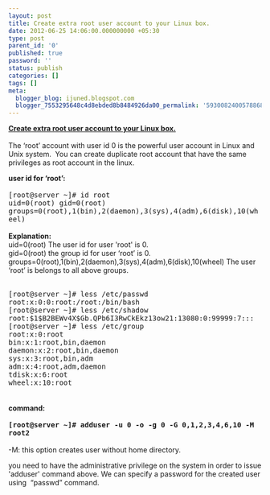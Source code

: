 ```yaml
---
layout: post
title: Create extra root user account to your Linux box.
date: 2012-06-25 14:06:00.000000000 +05:30
type: post
parent_id: '0'
published: true
password: ''
status: publish
categories: []
tags: []
meta:
  blogger_blog: ijuned.blogspot.com
  blogger_7553295648c4d8ebded8b8484926da00_permalink: '5930082400578868247'
---
```

<div dir="ltr" style="text-align:left;"><span style="text-decoration:underline;"><b>Create extra root user account to your Linux box.</b></span>
<div class="post" id="msg_615">  <br />The ‘root’ <span class="IL_AD" id="IL_AD5">account with<span class="IL_AD_ICON"></span></span> user id 0 is the powerful user account in Linux and Unix system.  You can create <span class="IL_AD" id="IL_AD11">duplicate<span class="IL_AD_ICON"></span></span> root account that have the same <span class="IL_AD" id="IL_AD3">privileges<span class="IL_AD_ICON"></span></span> as root account in the linux.</p>
<p><b>user id for ‘root’:</b> <br />  <br /><tt>[root@server ~]# id root <br />uid=0(root) gid=0(root) groups=0(root),1(bin),2(daemon),3(sys),4(adm),6(disk),10(wheel) </tt><br />  <br /><b>Explanation: </b><br />uid=0(root) <span class="IL_AD" id="IL_AD4">The user<span class="IL_AD_ICON"></span></span> id for user 'root' is 0. <br />gid=0(root) the group id for user ‘root’ is 0. <br />groups=0(root),1(bin),2(daemon),3(sys),4(adm),6(disk),10(wheel) The user ‘root’ is belongs to all above groups.<br />  </p>
<p><tt>[root@server ~]# less /etc/passwd <br />root:x:0:0:root:/root:/bin/bash <br />[root@server ~]# less /etc/shadow <br />root:$1$B2BEWv4X$Gb.QPb6I3RwCkEkz13ow21:13080:0:99999:7::: <br />[root@server ~]# less /etc/group <br />root:x:0:root <br />bin:x:1:root,bin,daemon <br />daemon:x:2:root,bin,daemon <br />sys:x:3:root,bin,adm <br />adm:x:4:root,adm,daemon <br />tdisk:x:6:root <br />wheel:x:10:root </tt><br />  <br />  <br /><b>command: </b><br /><b>  <tt><br />[root@server ~]# adduser -u 0 -o -g 0 -G 0,1,2,3,4,6,10 -M root2 </tt></b><br />  <br />-M: this option creates user without home directory.  </p>
<p>you need <span class="IL_AD" id="IL_AD6">to have<span class="IL_AD_ICON"></span></span> the <span class="IL_AD" id="IL_AD7">administrative<span class="IL_AD_ICON"></span></span> <span class="IL_AD" id="IL_AD2">privilege<span class="IL_AD_ICON"></span></span> on the system in order to issue 'adduser' command above. We can specify  a password for the created user using  “passwd” command.</div>
</div>
